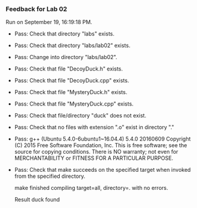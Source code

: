 ### Feedback for Lab 02

Run on September 19, 16:19:18 PM.

+ Pass: Check that directory "labs" exists.

+ Pass: Check that directory "labs/lab02" exists.

+ Pass: Change into directory "labs/lab02".

+ Pass: Check that file "DecoyDuck.h" exists.

+ Pass: Check that file "DecoyDuck.cpp" exists.

+ Pass: Check that file "MysteryDuck.h" exists.

+ Pass: Check that file "MysteryDuck.cpp" exists.

+ Pass: Check that file/directory "duck" does not exist.

+ Pass: Check that no files with extension ".o" exist in directory "."

+ Pass: g++ (Ubuntu 5.4.0-6ubuntu1~16.04.4) 5.4.0 20160609
Copyright (C) 2015 Free Software Foundation, Inc.
This is free software; see the source for copying conditions.  There is NO
warranty; not even for MERCHANTABILITY or FITNESS FOR A PARTICULAR PURPOSE.



+ Pass: Check that make succeeds on the specified target when invoked from the specified directory.

    make finished compiling target=all, directory=. with no errors.



    Result duck found

